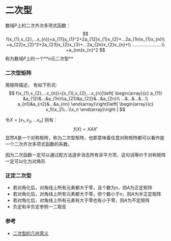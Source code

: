 # 二次型

数域$P$上的二次齐次多项式函数：
$$
f(x_{1},x_{2},...x_{n})=a_{11}x_{1}^2+2a_{12}x_{1}x_{2}+...2a_{1n}x_{1}x_{n}\\
+a_{22}x_{2}^2+2a_{23}x_{2}x_{3}+...2a_{2n}x_{2}x_{n}+\\
.......................\\
+a_{nn}x_{n}^2
$$
称为数域$P$上的一个**$n$元二次型**

### 二次型矩阵
用矩阵描述， 有如下形式:
$$
f(x_{1},x_{2},...x_{n})=[x_{1},x_{2},...x_{n}]\left[ \begin{array}{c} a_{11} &a_{12}&...&a_{1n}\\a_{21}&a_{22}&...&a_{2n}\\
...&...&...&...\\
a_{n1}&a_{n2}&...&a_{nn} \end{array}\right]\left[ \begin{array}{c} x_1\\x_2\\...\\x_n \end{array}\right ]
$$

令$X=[x_{1},x_{2},...x_{n}]$ 则有：
$$
f(X)=XAX'
$$
显然$A$是一个对称矩阵，称为二次型矩阵，也即意味着任意对称矩阵都可以看作是一个二次齐次多项式函数的系数。

因为二次函数一定可以通过配方法逐步消去所有非平方项，这句话等价于对称矩阵一定可以化为对角形

### 正定二次型
- 若对角化后，对角线上所有元素都大于零，且个数为$n$，则$A$为正定矩阵
- 若对角化后，对角线上所有元素都大于零，但个数小于$n$，则$A$为半正定矩阵
- 若对角化后，对角线上所有元素有大于零也有小于零，则$A$为不定矩阵
- 负定和半负定参照一二取反


### 参考
- [二次型的几何意义](https://www.zhihu.com/question/38902714/answer/195435181)
